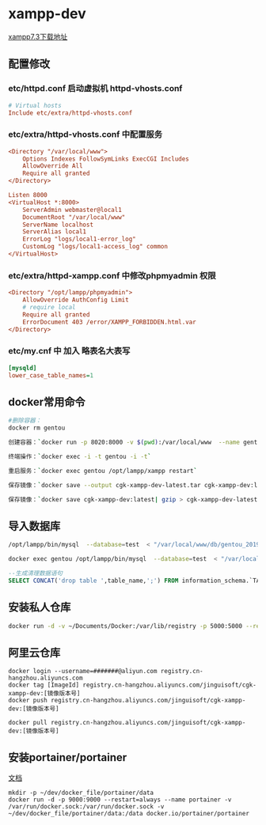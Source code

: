 # xampp-dev

[xampp7.3下载地址](https://excellmedia.dl.sourceforge.net/project/xampp/XAMPP%20Linux/7.3.10/xampp-linux-x64-7.3.10-1-installer.run)

## 配置修改

### etc/httpd.conf 启动虚拟机 httpd-vhosts.conf

```ini
# Virtual hosts
Include etc/extra/httpd-vhosts.conf

```

### etc/extra/httpd-vhosts.conf 中配置服务

```ini
<Directory "/var/local/www">
    Options Indexes FollowSymLinks ExecCGI Includes
    AllowOverride All
    Require all granted
</Directory>

Listen 8000
<VirtualHost *:8000>
    ServerAdmin webmaster@local1
    DocumentRoot "/var/local/www"
    ServerName localhost
    ServerAlias local1
    ErrorLog "logs/local1-error_log"
    CustomLog "logs/local1-access_log" common
</VirtualHost>
```

### etc/extra/httpd-xampp.conf 中修改phpmyadmin 权限

```ini
<Directory "/opt/lampp/phpmyadmin">
    AllowOverride AuthConfig Limit
    # require local
    Require all granted
    ErrorDocument 403 /error/XAMPP_FORBIDDEN.html.var
</Directory>
```

### etc/my.cnf 中 加入 略表名大表写

```ini
[mysqld]
lower_case_table_names=1
```

## docker常用命令

```sh
#删除容器：
docker rm gentou

创建容器：`docker run -p 8020:8000 -v $(pwd):/var/local/www  --name gentou cgk-xampp-dev:latest`

终端操作：`docker exec -i -t gentou -i -t`

重启服务：`docker exec gentou /opt/lampp/xampp restart`

保存镜像：`docker save --output cgk-xampp-dev-latest.tar cgk-xampp-dev:latest`

保存镜像：`docker save cgk-xampp-dev:latest| gzip > cgk-xampp-dev-latest.tar.gz`
```

## 导入数据库

```sh
/opt/lampp/bin/mysql  --database=test  < "/var/local/www/db/gentou_20190411.sql"
```

```sh
docker exec gentou /opt/lampp/bin/mysql  --database=test  < "/var/local/www/db/gentou_20190411.sql"
```

```sql
--生成清理数据语句
SELECT CONCAT('drop table ',table_name,';') FROM information_schema.`TABLES` WHERE table_schema='test';
```

## 安装私人仓库

```sh
docker run -d -v ~/Documents/Docker:/var/lib/registry -p 5000:5000 --restart=always --name registry registry
```

## 阿里云仓库

```
docker login --username=#######@aliyun.com registry.cn-hangzhou.aliyuncs.com
docker tag [ImageId] registry.cn-hangzhou.aliyuncs.com/jinguisoft/cgk-xampp-dev:[镜像版本号]
docker push registry.cn-hangzhou.aliyuncs.com/jinguisoft/cgk-xampp-dev:[镜像版本号]

docker pull registry.cn-hangzhou.aliyuncs.com/jinguisoft/cgk-xampp-dev:[镜像版本号]
```

## 安装portainer/portainer

[文档](https://portainer.readthedocs.io/en/stable/deployment.html#quick-start)

```
mkdir -p ~/dev/docker_file/portainer/data
docker run -d -p 9000:9000 --restart=always --name portainer -v /var/run/docker.sock:/var/run/docker.sock -v ~/dev/docker_file/portainer/data:/data docker.io/portainer/portainer

```
